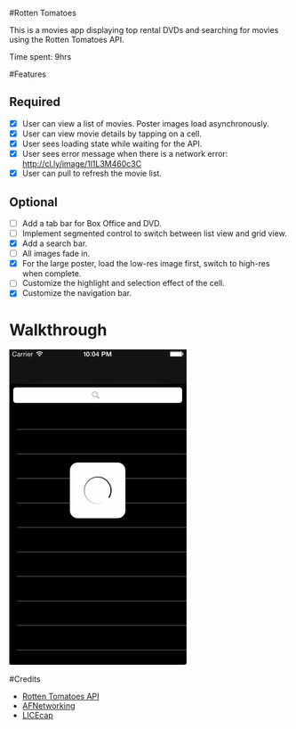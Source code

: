 #Rotten Tomatoes

This is a movies app displaying top rental DVDs and searching for movies using the Rotten Tomatoes API.

Time spent: 9hrs

#Features

## Required
* [x] User can view a list of movies. Poster images load asynchronously.
* [x] User can view movie details by tapping on a cell.
* [x] User sees loading state while waiting for the API.
* [x] User sees error message when there is a network error: http://cl.ly/image/1l1L3M460c3C
* [x] User can pull to refresh the movie list.

## Optional
* [ ] Add a tab bar for Box Office and DVD.
* [ ] Implement segmented control to switch between list view and grid view.
* [x] Add a search bar.
* [ ] All images fade in.
* [x] For the large poster, load the low-res image first, switch to high-res when complete.
* [ ] Customize the highlight and selection effect of the cell.
* [x] Customize the navigation bar.

# Walkthrough
![Video Walkthrough](Codepath-assignment1.gif)

#Credits
* [Rotten Tomatoes API](http://developer.rottentomatoes.com/docs/read/JSON)
* [AFNetworking](https://github.com/AFNetworking/AFNetworking)
* [LICEcap](http://www.cockos.com/licecap/)
